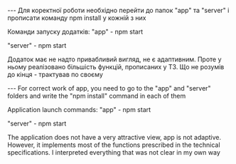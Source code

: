 --- Для коректної роботи необхідно перейти до папок "app" та "server" і прописати команду npm install у кожній з них

Команди запуску додатків:
"app" - npm start

"server" - npm start

Додаток має не надто привабливий вигляд, не є адаптивним. Проте у ньому реалізовано більшість функцій, прописаних у ТЗ.
Що не розумів до кінця - трактував по своєму

--- For correct work of app, you need to go to the "app" and "server" folders and write the "npm install" command in each of them

Application launch commands:
"app" - npm start

"server" - npm start

The application does not have a very attractive view, app is not adaptive. However, it implements most of the functions prescribed in the technical specifications.
I interpreted everything that was not clear in my own way
